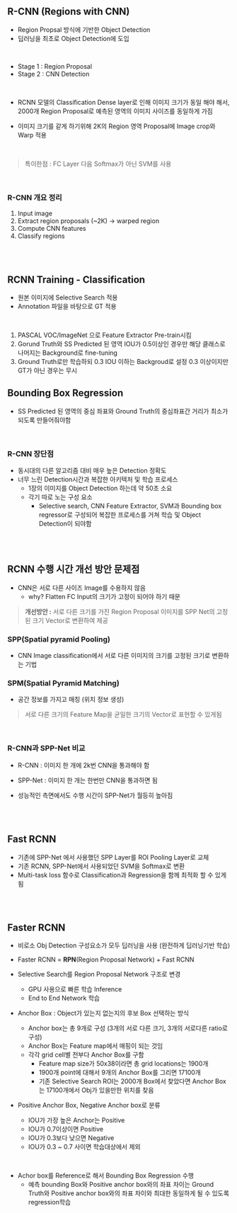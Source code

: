 ## R-CNN (Regions with CNN)

- Region Propsal 방식에 기반한 Object Detection
- 딥러닝을 최초로 Object Detection에 도입

<br/>

- Stage 1 : Region Proposal
- Stage 2 : CNN Detection

<br/>

- RCNN 모델의 Classification Dense layer로 인해 이미지 크기가 동일 해야 해서, 2000개 Region Proposal로 예측된 영역의 이미지 사이즈를 동일하게 가짐

- 이미지 크기를 같게 하기위해 2K의 Region 영역 Proposal에 Image crop와 Warp 적용

<br/>

> 특이한점 : FC Layer 다음 Softmax가 아닌 SVM를 사용

<br/>


### **R-CNN 개요 정리**
1. Input image
2. Extract region proposals (~2K) -> warped region
3. Compute CNN features
4. Classify regions


<br/>
<br/>

## RCNN Training - Classification
- 원본 이미지에 Selective Search 적용
- Annotation 파일을 바탕으로 GT 적용

<br/>

1. PASCAL VOC/ImageNet 으로 Feature Extractor Pre-train시킴
2. Gorund Truth와 SS Predicted 된 영역 IOU가 0.5이상인 경우만 해당 클래스로 나머지는 Background로 fine-tuning
3. Ground Truth로만 학습하되 0.3 IOU 이하는 Backgroud로 설정 0.3 이상이지만 GT가 아닌 경우는 무시

## Bounding Box Regression
- SS Predicted 된 영역의 중심 좌표와 Ground Truth의 중심좌표간 거리가 최소가 되도록 만들어줘야함

<br/>

### R-CNN 장단점
- 동시대의 다른 알고리즘 대비 매우 높은 Detection 정확도
- 너무 느린 Detection시간과 복잡한 아키텍처 및 학습 프로세스
    - 1장의 이미지를 Object Detection 하는데 약 50초 소요
    - 각기 따로 노는 구성 요소
        - Selective search, CNN Feature Extractor, SVM과 Bounding box regressor로 구성되어 복잡한 프로세스를 거쳐 학습 및 Object Detection이 되야함

<br/>
<br/>

## RCNN 수행 시간 개선 방안 문제점
- CNN은 서로 다른 사이즈 Image를 수용하지 않음
    - why? Flatten FC Input의 크기가 고정이 되어야 하기 때문

> **개선방안 :** 서로 다른 크기를 가진 Region Proposal 이미지를 SPP Net의 고정된 크기 Vector로 변환하여 제공


### SPP(Spatial pyramid Pooling)
- CNN Image classification에서 서로 다른 이미지의 크기를 고정된 크기로 변환하는 기법

### SPM(Spatial Pyramid Matching) 
- 공간 정보를 가지고 매칭 (위치 정보 생성)
> 서로 다른 크기의 Feature Map을 균일한 크기의 Vector로 표현할 수 있게됨

<br/>

### R-CNN과 SPP-Net 비교
- R-CNN : 이미지 한 개에 2k번 CNN을 통과해야 함
- SPP-Net : 이미지 한 개는 한번만 CNN을 통과하면 됨

- 성능적인 측면에서도 수행 시간이 SPP-Net가 월등히 높아짐

<br/>
<br/>

## Fast RCNN
- 기존에 SPP-Net 에서 사용했던 SPP Layer를 ROI Pooling Layer로 교체
- 기존 RCNN, SPP-Net에서 사용되었던 SVM을 Softmax로 변환
- Multi-task loss 함수로 Classification과 Regression을 함께 최적화 할 수 있게됨

<br/>
<br/>

## Faster RCNN 
- 비로소 Obj Detection 구성요소가 모두 딥러닝을 사용 (완전하게 딥러닝기반 학습)
- Faster RCNN = **RPN**(Region Proposal Network) + Fast RCNN
- Selective Search를 Region Proposal Network 구조로 변경
    - GPU 사용으로 빠른 학습 Inference
    - End to End Network 학습

- Anchor Box : Object가 있는지 없는지의 후보 Box 선택하는 방식
    - Anchor box는 총 9개로 구성 (3개의 서로 다른 크기, 3개의 서로다른 ratio로 구성)
    - Anchor Box는 Feature map에서 매핑이 되는 것임
    - 각각 grid cell별 전부다 Anchor Box를 구함
        - Feature map size가 50x38이라면 총 grid locations는 1900개
        - 1900개 point에 대해서 9개의 Anchor Box를 그리면 17100개
        - 기존 Selective Search ROI는 2000개 Box에서 찾았다면 Anchor Box는 17100개에서 Obj가 있을만한 위치를 찾음

- Positive Anchor Box, Negative Anchor box로 분류
    - IOU가 가장 높은 Anchor는 Positive
    - IOU가 0.7이상이면 Positive
    - IOU가 0.3보다 낮으면 Negative
    - IOU가 0.3 ~ 0.7 사이면 학습대상에서 제외

<br/>

- Achor box를 Reference로 해서 Bounding Box Regression 수행  
    - 예측 bounding Box와 Positive anchor box와의 좌표 차이는 Ground Truth와 Positive anchor box와의 좌표 차이와 최대한 동일하게 될 수 있도록 regression학습



